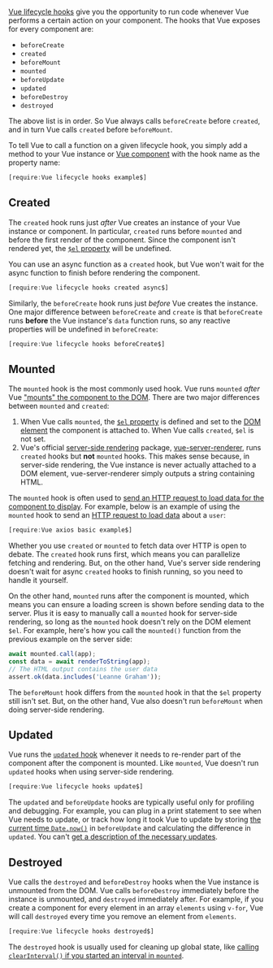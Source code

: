 [Vue lifecycle hooks](https://vuejs.org/v2/guide/instance.html#Instance-Lifecycle-Hooks) give you the opportunity to
run code whenever Vue performs a certain action on your component.
The hooks that Vue exposes for every component are:

- `beforeCreate`
- `created`
- `beforeMount`
- `mounted`
- `beforeUpdate`
- `updated`
- `beforeDestroy`
- `destroyed`

The above list is in order. So Vue always calls `beforeCreate` before
`created`, and in turn Vue calls `created` before `beforeMount`.

To tell Vue to call a function on a given lifecycle hook, you simply
add a method to your Vue instance or [Vue component](/tutorials/vue/components)
with the hook name as the property name:

```javascript
[require:Vue lifecycle hooks example$]
```

Created
-------

The `created` hook runs just _after_ Vue creates an instance of your
Vue instance or component. In particular, `created` runs before `mounted`
and before the first render of the component. Since the component isn't
rendered yet, the [`$el` property](https://012.vuejs.org/api/instance-properties.html#vm-$el) will be undefined.

You can use an async function as a `created` hook, but Vue won't wait
for the async function to finish before rendering the component.

```javascript
[require:Vue lifecycle hooks created async$]
```

Similarly, the `beforeCreate` hook runs just _before_ Vue creates
the instance. One major difference between `beforeCreate` and `create`
is that `beforeCreate` runs **before** the Vue instance's `data`
function runs, so any reactive properties will be undefined in `beforeCreate`:

```javascript
[require:Vue lifecycle hooks beforeCreate$]
```

Mounted
-------

The `mounted` hook is the most commonly used hook. Vue runs `mounted`
_after_ Vue ["mounts" the component to the DOM](https://vuejs.org/v2/api/#mounted). There are two major differences between `mounted` and `created`:

1. When Vue calls `mounted`, the [`$el` property](https://012.vuejs.org/api/instance-properties.html#vm-$el) is defined and set to the [DOM element](https://developer.mozilla.org/en-US/docs/Web/API/Element) the component is attached to. When Vue calls `created`, `$el` is not set.
2. Vue's official [server-side rendering](/tutorials/vue/ssr) package, [vue-server-renderer](http://npmjs.com/package/vue-server-renderer), runs `created` hooks but **not** `mounted` hooks. This makes sense because, in server-side rendering, the Vue instance is never actually attached to a DOM element, vue-server-renderer simply outputs a string containing HTML.

The `mounted` hook is often used to [send an HTTP request to load data for the component to display](https://vuejs.org/v2/cookbook/using-axios-to-consume-apis.html). For example, below is an example of using the `mounted` hook to send an [HTTP request to load data](/tutorials/vue/axios) about a `user`:

```javascript
[require:Vue axios basic example$]
```

Whether you use `created` or `mounted` to fetch data over HTTP is open to debate.
The `created` hook runs first, which means you can parallelize fetching and
rendering. But, on the other hand, Vue's server side rendering doesn't wait for async `created` hooks to finish running, so you need to handle it yourself.

On the other hand, `mounted` runs after the component is mounted, which means
you can ensure a loading screen is shown before sending data to the server. Plus
it is easy to manually call a `mounted` hook for server-side rendering, so long
as the `mounted` hook doesn't rely on the DOM element `$el`. For example,
here's how you call the `mounted()` function from the previous example
on the server side:

```javascript
await mounted.call(app);
const data = await renderToString(app);
// The HTML output contains the user data
assert.ok(data.includes('Leanne Graham'));
```

The `beforeMount` hook differs from the `mounted` hook in that the `$el`
property still isn't set. But, on the other hand, Vue also doesn't
run `beforeMount` when doing server-side rendering. 

Updated
-------

Vue runs the [`updated` hook](https://vuejs.org/v2/api/#updated) whenever it needs to re-render part of the
component after the component is mounted. Like `mounted`, Vue doesn't
run `updated` hooks when using server-side rendering.

```javascript
[require:Vue lifecycle hooks update$]
```

The `updated` and `beforeUpdate` hooks are typically useful only for
profiling and debugging. For example, you can plug in a print statement
to see when Vue needs to update, or track how long it took Vue to
update by storing [the current time `Date.now()`](/tutorials/fundamentals/timestamps) in `beforeUpdate` and calculating the difference in `updated`.
You can't [get a description of the necessary updates](https://stackoverflow.com/questions/43764105/how-to-get-changes-in-vue-updated-hook).

Destroyed
---------

Vue calls the `destroyed` and `beforeDestroy` hooks when the Vue instance
is unmounted from the DOM. Vue calls `beforeDestroy` immediately before the
instance is unmounted, and `destroyed` immediately after. For example,
if you create a component for every element in an array `elements` using `v-for`,
Vue will call `destroyed` every time you remove an element from `elements`.

```javascript
[require:Vue lifecycle hooks destroyed$]
```

The `destroyed` hook is usually used for cleaning up global state, like [calling `clearInterval()` if you started an interval in `mounted`](http://thecodebarbarian.com/my-3-favorite-javascript-interview-questions.html#the-standard-junior-frontend-test).

